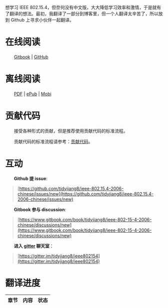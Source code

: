 
想学习 IEEE 802.15.4，但奈何没有中文版，大大降低学习效率和激情，于是就有了翻译的想法。最初，我翻译了一部分到博客里，但一个人翻译太辛苦了，所以放到 Github 上寻求小伙伴一起翻译。

# 在线阅读
　　[Gitbook](https://tidyjiang8.gitbooks.io/ieee-802-15-4-2006-chinese/content/index.html) | [GitHub](https://github.com/tidyjiang8/ieee-802.15.4-2006-chinese)
# 离线阅读
　　[PDF](https://www.gitbook.com/download/pdf/book/tidyjiang8/ieee-802-15-4-2006-chinese) | [ePub](https://www.gitbook.com/download/epub/book/tidyjiang8/ieee-802-15-4-2006-chinese) | [Mobi](https://www.gitbook.com/download/mobi/book/tidyjiang8/ieee-802-15-4-2006-chinese)
# 贡献代码
　　接受各种形式的贡献，但是推荐使用贡献代码的标准流程。
  
　　贡献代码的标准流程请参考：[贡献代码](contribution.md)。
# 互动
　　**Github 提 issue**:
> [https://github.com/tidyjiang8/ieee-802.15.4-2006-chinese/issues/new](https://github.com/tidyjiang8/ieee-802.15.4-2006-chinese/issues/new)


　　**Gitbook 参与 discussion**:
> [https://www.gitbook.com/book/tidyjiang8/ieee-802-15-4-2006-chinese/discussions/new](https://www.gitbook.com/book/tidyjiang8/ieee-802-15-4-2006-chinese/discussions/new)


　　**进入 [gitter](https://gitter.im/tidyjiang8/ieee802154) 聊天室**：
>  [https://gitter.im/tidyjiang8/ieee802154](https://gitter.im/tidyjiang8/ieee802154)

# 翻译进度
章节 | 内容 | 状态 
--- | --- | ---




